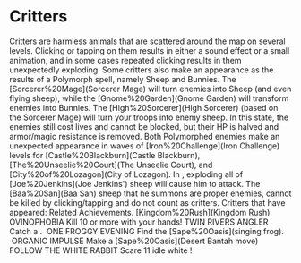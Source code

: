 # Critters

Critters are harmless animals that are scattered around the map on several levels. Clicking or tapping on them results in either a sound effect or a small animation, and in some cases repeated clicking results in them unexpectedly exploding.
Some critters also make an appearance as the results of a Polymorph spell, namely Sheep and Bunnies. The [Sorcerer%20Mage](Sorcerer Mage) will turn enemies into Sheep (and even flying sheep), while the [Gnome%20Garden](Gnome Garden) will transform enemies into Bunnies. The [High%20Sorcerer](High Sorcerer) (based on the Sorcerer Mage) will turn your troops into enemy sheep. In this state, the enemies still cost lives and cannot be blocked, but their HP is halved and armor/magic resistance is removed. Both Polymorphed enemies make an unexpected appearance in waves of [Iron%20Challenge](Iron Challenge) levels for [Castle%20Blackburn](Castle Blackburn), [The%20Unseelie%20Court](The Unseelie Court), and [City%20of%20Lozagon](City of Lozagon).
In , exploding all of [Joe%20Jenkins](Joe Jenkins') sheep will cause him to attack. The [Baa%20San](Baa San) sheep that he summons are proper enemies, cannot be killed by clicking/tapping and do not count as critters.
Critters that have appeared:
Related Achievements.
[Kingdom%20Rush](Kingdom Rush).
 OVINOPHOBIA
Kill 10 or more with your hands!
 TWIN RIVERS ANGLER
Catch a .
 ONE FROGGY EVENING Find the [Sape%20Oasis](singing frog).
 ORGANIC IMPULSE Make a [Sape%20Oasis](Desert Bantah move)
 FOLLOW THE WHITE RABBIT Scare 11 idle white !